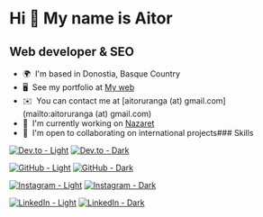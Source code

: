 Hi 👋 My name is Aitor
======================

Web developer & SEO
-------------------

*   🌍  I'm based in Donostia, Basque Country
*   🖥️  See my portfolio at [My web](http://uranga.eus)
*   ✉️  You can contact me at [aitoruranga (at) gmail.com](mailto:aitoruranga (at) gmail.com)
*   🚀  I'm currently working on [Nazaret](http://nazaret.eus)
*   🤝  I'm open to collaborating on international projects### Skills 


[![Dev.to - Light](https://raw.githubusercontent.com/danielcranney/readme-generator/main/public/icons/socials/devdotto.svg#gh-light-mode-only)](https://www.dev.to/aitoruranga)
[![Dev.to - Dark](https://raw.githubusercontent.com/danielcranney/readme-generator/main/public/icons/socials/devdotto-dark.svg#gh-dark-mode-only)](https://www.dev.to/aitoruranga)

[![GitHub - Light](https://raw.githubusercontent.com/danielcranney/readme-generator/main/public/icons/socials/github.svg#gh-light-mode-only)](https://www.github.com/aitoruranga)
[![GitHub - Dark](https://raw.githubusercontent.com/danielcranney/readme-generator/main/public/icons/socials/github-dark.svg#gh-dark-mode-only)](https://www.github.com/aitoruranga)

[![Instagram - Light](https://raw.githubusercontent.com/danielcranney/readme-generator/main/public/icons/socials/instagram.svg#gh-light-mode-only)](http://www.instagram.com/aitoruranga)
[![Instagram - Dark](https://raw.githubusercontent.com/danielcranney/readme-generator/main/public/icons/socials/instagram-dark.svg#gh-dark-mode-only)](http://www.instagram.com/aitoruranga)

[![LinkedIn - Light](https://raw.githubusercontent.com/danielcranney/readme-generator/main/public/icons/socials/linkedin.svg#gh-light-mode-only)](https://www.linkedin.com/in/aitoruranga)
[![LinkedIn - Dark](https://raw.githubusercontent.com/danielcranney/readme-generator/main/public/icons/socials/linkedin-dark.svg#gh-dark-mode-only)](https://www.linkedin.com/in/aitoruranga)

